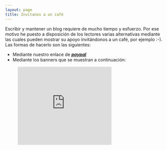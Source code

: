 ```yaml
---
layout: page
title: Invítanos a un café
---
```


Escribir y mantener un blog requiere de mucho tiempo y esfuerzo. Por ese motivo he puesto a disposición de los lectores varias alternativas mediante las cuales pueden mostrar su apoyo invitándonos a un café, por ejemplo :-). Las formas de hacerlo son las siguientes:

- Mediante nuestro enlace de <i class="fa fa-fw fa-paypal"></i> <a style="text-decoration: underline" onClick="ga('send', 'event', 'paypal', 'apoyanos');" href="https://www.paypal.me/elbaul"><strong><em>paypal</em></strong></a>
- Mediante los banners que se muestran a continuación:

<figure>
<iframe src="https://rcm-eu.amazon-adsystem.com/e/cm?t=bmacoc-21&o=30&p=12&l=ur1&category=informatica&banner=1GZMTXW4K3DWBWD3VAR2&f=ifr" width="300" height="250" scrolling="no" border="0" marginwidth="0" style="border:none;" frameborder="0"></iframe>
</figure>
